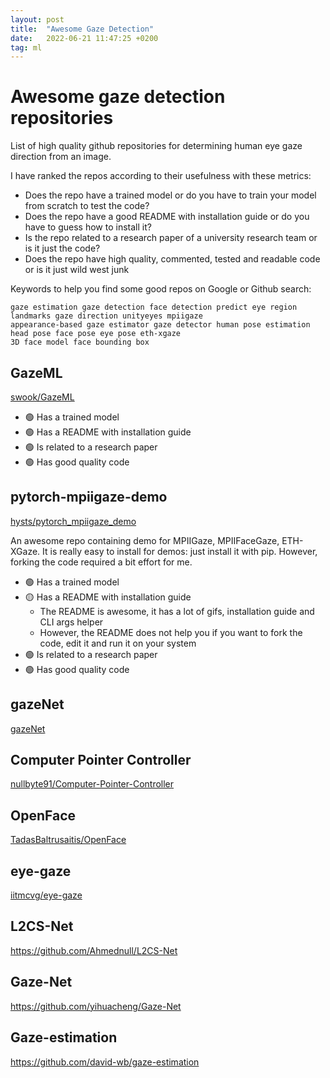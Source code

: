 ```yaml
---
layout: post
title:  "Awesome Gaze Detection"
date:   2022-06-21 11:47:25 +0200
tag: ml
---
```


# Awesome gaze detection repositories

List of high quality github repositories for determining human eye gaze direction from an image.

I have ranked the repos according to their usefulness with these metrics:
- Does the repo have a trained model or do you have to train your model from scratch to test the code?
- Does the repo have a good README with installation guide or do you have to guess how to install it?
- Is the repo related to a research paper of a university research team or is it just the code?
- Does the repo have high quality, commented, tested and readable code or is it just wild west junk

Keywords to help you find some good repos on Google or Github search:
```
gaze estimation gaze detection face detection predict eye region landmarks gaze direction unityeyes mpiigaze
appearance-based gaze estimator gaze detector human pose estimation head pose face pose eye pose eth-xgaze
3D face model face bounding box
```

## GazeML

[swook/GazeML](https://github.com/swook/GazeML)

- 🟢 Has a trained model
- 🟢 Has a README with installation guide
- 🟢 Is related to a research paper
- 🟢 Has good quality code

## pytorch-mpiigaze-demo

[hysts/pytorch_mpiigaze_demo](https://github.com/hysts/pytorch_mpiigaze_demo)

An awesome repo containing demo for MPIIGaze, MPIIFaceGaze, ETH-XGaze. It is really easy to install for demos: just install it with pip. However, forking the code required a bit effort for me.

- 🟢 Has a trained model
- 🟡 Has a README with installation guide
  - The README is awesome, it has a lot of gifs, installation guide and CLI args helper
  - However, the README does not help you if you want to fork the code, edit it and run it on your system
- 🟢 Is related to a research paper
- 🟢 Has good quality code


## gazeNet

[gazeNet](https://github.com/r-zemblys/gazeNet)

## Computer Pointer Controller

[nullbyte91/Computer-Pointer-Controller](https://github.com/nullbyte91/Computer-Pointer-Controller)

## OpenFace

[TadasBaltrusaitis/OpenFace](https://github.com/TadasBaltrusaitis/OpenFace)

## eye-gaze

[iitmcvg/eye-gaze](https://github.com/iitmcvg/eye-gaze)

## L2CS-Net

https://github.com/Ahmednull/L2CS-Net

## Gaze-Net

https://github.com/yihuacheng/Gaze-Net

## Gaze-estimation

https://github.com/david-wb/gaze-estimation

